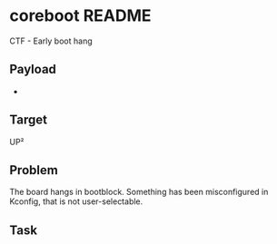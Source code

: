 coreboot README
===============

CTF - Early boot hang

## Payload

-

## Target

UP²

## Problem

The board hangs in bootblock. Something has been misconfigured in Kconfig, that
is not user-selectable.

## Task


